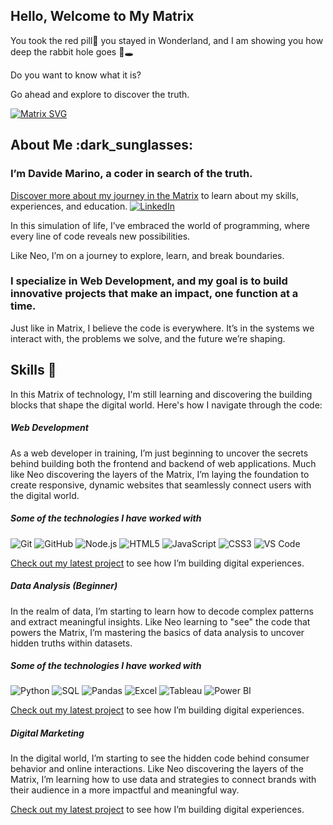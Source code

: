 ## Hello, Welcome to My Matrix
You took the red pill🔴 you stayed in Wonderland, and I am showing you how deep the rabbit hole goes 🐇🕳️

Do you want to know what it is?

Go ahead and explore to discover the truth.


[![Matrix SVG](https://raw.githubusercontent.com/rodrigograca31/rodrigograca31/master/matrix.svg)](https://www.youtube.com/watch?v=SDkAGkd4NLc)

<h2> About Me :dark_sunglasses: </h2>

<h3> I’m Davide Marino, a coder in search of the truth. </h3>

[Discover more about my journey in the Matrix](https://www.linkedin.com/in/davide-m-69b03a2b0/) to learn about my skills, experiences, and education.
 <a href="https://www.linkedin.com/in/davide-m-69b03a2b0/" target="_blank"><img src="https://img.shields.io/badge/LinkedIn-%230077B5.svg?&style=flat-square&logo=linkedin&logoColor=white" alt="LinkedIn"></a>

In this simulation of life, I’ve embraced the world of programming, where every line of code reveals new possibilities.

Like Neo, I’m on a journey to explore, learn, and break boundaries.

<h3>I specialize in Web Development, and my goal is to build innovative projects that make an impact, one function at a time.</h3>

Just like in Matrix, I believe the code is everywhere. It’s in the systems we interact with, the problems we solve, and the future we’re shaping.

<h2> Skills 🔧 </h2>

In this Matrix of technology, I'm still learning and discovering the building blocks that shape the digital world. Here's how I navigate through the code:

##### Web Development 
As a web developer in training, I’m just beginning to uncover the secrets behind building both the frontend and backend of web applications. Much like Neo discovering the layers of the Matrix, I’m laying the foundation to create responsive, dynamic websites that seamlessly connect users with the digital world.

##### Some of the technologies I have worked with
![Git](https://img.shields.io/badge/-Git-222222?style=flat&logo=git&logoColor=F05032)
![GitHub](https://img.shields.io/badge/-GitHub-222222?style=flat&logo=github&logoColor=181717)
![Node.js](https://img.shields.io/badge/-Node.js-222222?style=flat&logo=node.js&logoColor=339933)
![HTML5](https://img.shields.io/badge/-HTML5-000000?style=flat&logo=html5)
![JavaScript](https://img.shields.io/badge/-JavaScript-000000?style=flat&logo=javascript)
![CSS3](https://img.shields.io/badge/-CSS3-%231572B6?style=flat-square&logo=css3)
![VS Code](http://img.shields.io/badge/-VS%20Code-007ACC?style=flat-square&logo=visual-studio-code&logoColor=ffffff)

[Check out my latest project](https://debugmarino.github.io/Swappie_Home/) to see how I’m building digital experiences.


##### Data Analysis (Beginner) 
In the realm of data, I’m starting to learn how to decode complex patterns and extract meaningful insights. Like Neo learning to "see" the code that powers the Matrix, I’m mastering the basics of data analysis to uncover hidden truths within datasets.

##### Some of the technologies I have worked with
![Python](https://img.shields.io/badge/-Python-000000?style=flat&logo=python)
![SQL](https://img.shields.io/badge/-SQL-000000?style=flat&logo=postgresql)
![Pandas](https://img.shields.io/badge/-Pandas-150458?style=flat&logo=pandas)
![Excel](https://img.shields.io/badge/-Excel-217346?style=flat&logo=microsoft-excel)
![Tableau](https://img.shields.io/badge/-Tableau-E97627?style=flat&logo=tableau)
![Power BI](https://img.shields.io/badge/-Power%20BI-F2C811?style=flat&logo=powerbi)

[Check out my latest project](https://debugmarino.github.io/DavideMarinoPortfolioDataAnalysis/) to see how I’m building digital experiences.

##### Digital Marketing 
In the digital world, I’m starting to see the hidden code behind consumer behavior and online interactions. Like Neo discovering the layers of the Matrix, I’m learning how to use data and strategies to connect brands with their audience in a more impactful and meaningful way.

[Check out my latest project](https://diagnostic-millennium-bd6.notion.site/Ciao-Sono-Davide-Marino-11c5a27b58b88012b3a9d7227d326f0b) to see how I’m building digital experiences.
